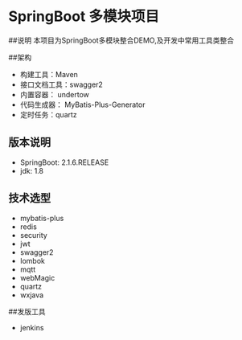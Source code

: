 # SpringBoot 多模块项目

##说明
本项目为SpringBoot多模块整合DEMO,及开发中常用工具类整合

##架构
* 构建工具：Maven
* 接口文档工具：swagger2
* 内置容器： undertow
* 代码生成器： MyBatis-Plus-Generator
* 定时任务：quartz


## 版本说明
* SpringBoot: 2.1.6.RELEASE
* jdk: 1.8

## 技术选型
* mybatis-plus
* redis
* security
* jwt
* swagger2
* lombok
* mqtt
* webMagic
* quartz
* wxjava


##发版工具
* jenkins

